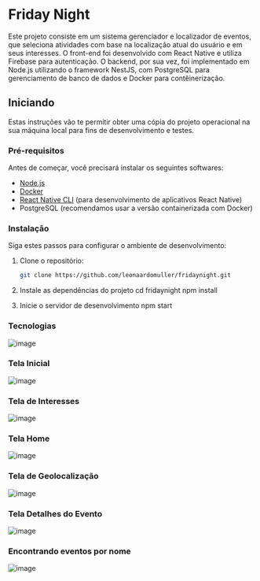 # Friday Night

Este projeto consiste em um sistema gerenciador e localizador de eventos, que seleciona atividades com base na localização atual do usuário e em seus interesses. O front-end foi desenvolvido com React Native e utiliza Firebase para autenticação. O backend, por sua vez, foi implementado em Node.js utilizando o framework NestJS, com PostgreSQL para gerenciamento de banco de dados e Docker para contêinerização.

## Iniciando

Estas instruções vão te permitir obter uma cópia do projeto operacional na sua máquina local para fins de desenvolvimento e testes.

### Pré-requisitos

Antes de começar, você precisará instalar os seguintes softwares:

- [Node.js](https://nodejs.org/)
- [Docker](https://www.docker.com/)
- [React Native CLI](https://reactnative.dev/docs/environment-setup) (para desenvolvimento de aplicativos React Native)
- PostgreSQL (recomendamos usar a versão containerizada com Docker)

### Instalação

Siga estes passos para configurar o ambiente de desenvolvimento:

1. Clone o repositório:
   ```bash
   git clone https://github.com/leonaardomuller/fridaynight.git

2. Instale as dependências do projeto
cd fridaynight
npm install

3. Inicie o servidor de desenvolvimento
npm start

### Tecnologias 
![image](https://github.com/leonaardomuller/fridaynight/assets/60147880/5d591ca7-04ec-489e-94ca-1f5e18ac86c3)

### Tela Inicial
![image](https://github.com/leonaardomuller/fridaynight/assets/60147880/a1394d1b-204e-4493-ba17-67d3944196fe)

### Tela de Interesses
![image](https://github.com/leonaardomuller/fridaynight/assets/60147880/6823cd5a-fd33-4f34-91e0-9e45482ca169)

### Tela Home
![image](https://github.com/leonaardomuller/fridaynight/assets/60147880/db4b1e13-1626-4c1d-96e4-6f0f795968dc)

### Tela de Geolocalização
![image](https://github.com/leonaardomuller/fridaynight/assets/60147880/dafc0b33-69f2-4f88-9589-91fed898d2e1)

### Tela Detalhes do Evento
![image](https://github.com/leonaardomuller/fridaynight/assets/60147880/922e9ade-f872-4fa0-b444-76b291e43bc7)

### Encontrando eventos por nome
![image](https://github.com/leonaardomuller/fridaynight/assets/60147880/e8e0316b-be26-4eb3-b4cb-ba08de767fa2)
